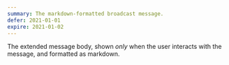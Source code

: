 ```yaml
---
summary: The markdown-formatted broadcast message.
defer: 2021-01-01
expire: 2021-01-02
---
```


The extended message body, shown *only* when the user interacts with the message, and formatted as markdown.
